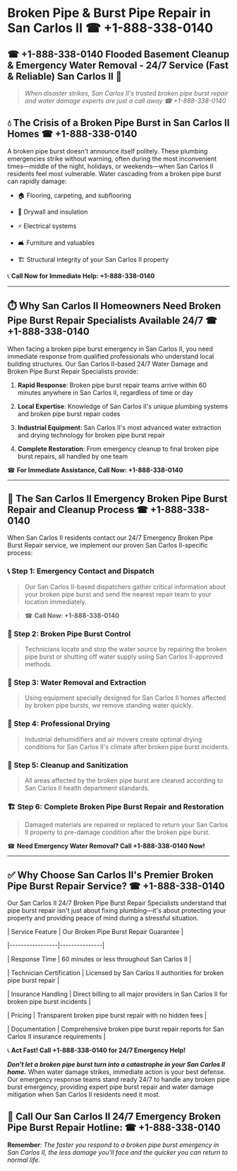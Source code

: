# Broken Pipe & Burst Pipe Repair in San Carlos II ☎ +1-888-338-0140  
## ☎ +1-888-338-0140 Flooded Basement Cleanup & Emergency Water Removal - 24/7 Service (Fast & Reliable) San Carlos II 🚨  

> *When disaster strikes, San Carlos II's trusted broken pipe burst repair and water damage experts are just a call away ☎ +1-888-338-0140*  

## 💧 The Crisis of a Broken Pipe Burst in San Carlos II Homes ☎ +1-888-338-0140  

A broken pipe burst doesn't announce itself politely. These plumbing emergencies strike without warning, often during the most inconvenient times—middle of the night, holidays, or weekends—when San Carlos II residents feel most vulnerable. Water cascading from a broken pipe burst can rapidly damage:  

* 🏠 Flooring, carpeting, and subflooring  
* 🧱 Drywall and insulation  
* ⚡ Electrical systems  
* 🛋️ Furniture and valuables  
* 🏗️ Structural integrity of your San Carlos II property  

📞 **Call Now for Immediate Help: +1-888-338-0140**  

---  

## ⏱️ Why San Carlos II Homeowners Need Broken Pipe Burst Repair Specialists Available 24/7 ☎ +1-888-338-0140  

When facing a broken pipe burst emergency in San Carlos II, you need immediate response from qualified professionals who understand local building structures. Our San Carlos II-based 24/7 Water Damage and Broken Pipe Burst Repair Specialists provide:  

1. **Rapid Response**: Broken pipe burst repair teams arrive within 60 minutes anywhere in San Carlos II, regardless of time or day  
2. **Local Expertise**: Knowledge of San Carlos II's unique plumbing systems and broken pipe burst repair codes  
3. **Industrial Equipment**: San Carlos II's most advanced water extraction and drying technology for broken pipe burst repair  
4. **Complete Restoration**: From emergency cleanup to final broken pipe burst repairs, all handled by one team  

☎ **For Immediate Assistance, Call Now: +1-888-338-0140**  

---  

## 🔧 The San Carlos II Emergency Broken Pipe Burst Repair and Cleanup Process ☎ +1-888-338-0140  

When San Carlos II residents contact our 24/7 Emergency Broken Pipe Burst Repair service, we implement our proven San Carlos II-specific process:  

### 📞 Step 1: Emergency Contact and Dispatch  
> Our San Carlos II-based dispatchers gather critical information about your broken pipe burst and send the nearest repair team to your location immediately.  
> ☎ **Call Now: +1-888-338-0140**  

### 🚿 Step 2: Broken Pipe Burst Control  
> Technicians locate and stop the water source by repairing the broken pipe burst or shutting off water supply using San Carlos II-approved methods.  

### 🌊 Step 3: Water Removal and Extraction  
> Using equipment specially designed for San Carlos II homes affected by broken pipe bursts, we remove standing water quickly.  

### 💨 Step 4: Professional Drying  
> Industrial dehumidifiers and air movers create optimal drying conditions for San Carlos II's climate after broken pipe burst incidents.  

### 🧼 Step 5: Cleanup and Sanitization  
> All areas affected by the broken pipe burst are cleaned according to San Carlos II health department standards.  

### 🏗️ Step 6: Complete Broken Pipe Burst Repair and Restoration  
> Damaged materials are repaired or replaced to return your San Carlos II property to pre-damage condition after the broken pipe burst.  

☎ **Need Emergency Water Removal? Call +1-888-338-0140 Now!**  

---  

## ✅ Why Choose San Carlos II's Premier Broken Pipe Burst Repair Service? ☎ +1-888-338-0140  

Our San Carlos II 24/7 Broken Pipe Burst Repair Specialists understand that pipe burst repair isn't just about fixing plumbing—it's about protecting your property and providing peace of mind during a stressful situation.  

| Service Feature | Our Broken Pipe Burst Repair Guarantee |  
|-----------------|---------------|  
| Response Time | 60 minutes or less throughout San Carlos II |  
| Technician Certification | Licensed by San Carlos II authorities for broken pipe burst repair |  
| Insurance Handling | Direct billing to all major providers in San Carlos II for broken pipe burst incidents |  
| Pricing | Transparent broken pipe burst repair with no hidden fees |  
| Documentation | Comprehensive broken pipe burst repair reports for San Carlos II insurance requirements |  

📞 **Act Fast! Call +1-888-338-0140 for 24/7 Emergency Help!**  

***Don't let a broken pipe burst turn into a catastrophe in your San Carlos II home.*** When water damage strikes, immediate action is your best defense. Our emergency response teams stand ready 24/7 to handle any broken pipe burst emergency, providing expert pipe burst repair and water damage mitigation when San Carlos II residents need it most.  

## 📱 Call Our San Carlos II 24/7 Emergency Broken Pipe Burst Repair Hotline: ☎ +1-888-338-0140  

**Remember**: *The faster you respond to a broken pipe burst emergency in San Carlos II, the less damage you'll face and the quicker you can return to normal life.*
